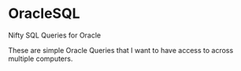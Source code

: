 # OracleSQL
Nifty SQL Queries for Oracle

These are simple Oracle Queries that I want to have access to across multiple computers.
